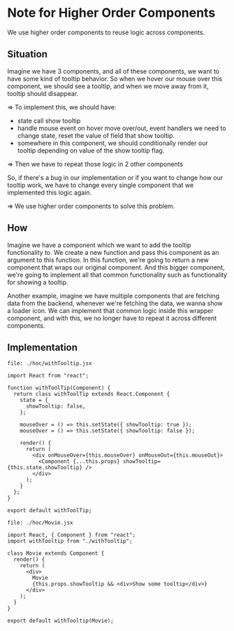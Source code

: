 # Note for Higher Order Components

We use higher order components to reuse logic across components.

## Situation

Imagine we have 3 components, and all of these components, we want to have some kind of tooltip behavior.
So when we hover our mouse over this component, we should see a tooltip, and when we move away from it, tooltip should disappear.

=> To implement this, we should have:

- state call show tooltip
- handle mouse event on hover move over/out, event handlers we need to change state, reset the value of field that show tooltip.
- somewhere in this component, we should conditionally render our tooltip depending on value of the show tooltip flag.

=> Then we have to repeat those logic in 2 other components

So, if there's a bug in our implementation or if you want to change how our tooltip work, we have to change every single component that we implemented this logic again.

=> We use higher order components to solve this problem.

## How

Imagine we have a component which we want to add the tooltip functionality to.
We create a new function and pass this component as an argument to this function.
In this function, we're going to return a new component that wraps our original component.
And this bigger component, we're going to implement all that common functionality such as functionality for showing a tooltip.

Another example, imagine we have multiple components that are fetching data from the backend, whenever we're fetching the data, we wanna show a loader icon.
We can implement that common logic inside this wrapper component, and with this, we no longer have to repeat it across different components.

## Implementation

```
file: ./hoc/withTooltip.jsx

import React from "react";

function withToolTip(Component) {
  return class withToolTip extends React.Component {
    state = {
      showTooltip: false,
    };

    mouseOver = () => this.setState({ showTooltip: true });
    mouseOver = () => this.setState({ showTooltip: false });

    render() {
      return (
        <div onMouseOver={this.mouseOver} onMouseOut={this.mouseOut}>
          <Component {...this.props} showTooltip={this.state.showTooltip} />
        </div>
      );
    }
  };
}

export default withToolTip;
```

```
file: ./hoc/Movie.jsx

import React, { Component } from "react";
import withTooltip from "./withTooltip";

class Movie extends Component {
  render() {
    return (
      <div>
        Movie
        {this.props.showTooltip && <div>Show some tooltip</div>}
      </div>
    );
  }
}

export default withTooltip(Movie);

```
